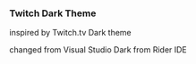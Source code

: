 ### Twitch Dark Theme

inspired by Twitch.tv Dark theme

changed from Visual Studio Dark from Rider IDE 